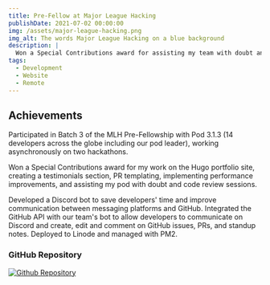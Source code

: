 ```yaml
---
title: Pre-Fellow at Major League Hacking
publishDate: 2021-07-02 00:00:00
img: /assets/major-league-hacking.png
img_alt: The words Major League Hacking on a blue background
description: |
  Won a Special Contributions award for assisting my team with doubt and code review sessions.
tags:
  - Development
  - Website
  - Remote
---
```


## Achievements

Participated in Batch 3 of the MLH Pre-Fellowship with Pod 3.1.3 (14 developers across the globe including our pod leader), working asynchronously on two hackathons.

Won a Special Contributions award for my work on the Hugo portfolio site, creating a testimonials section, PR templating, implementing performance improvements, and assisting my pod with doubt and code review sessions.

Developed a Discord bot to save developers' time and improve communication between messaging platforms and GitHub. Integrated the GitHub API with our team's bot to allow developers to communicate on Discord and create, edit and comment on GitHub issues, PRs, and standup notes. Deployed to Linode and managed with PM2.

### GitHub Repository

<a href="https://github.com/MLH-Fellowship/gitcord-bot" target="_blank">![Github Repository](/assets/gitcord-bot-server.png)</a>